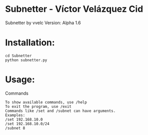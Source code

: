 # Subnetter - Víctor Velázquez Cid
Subnetter by vvelc
Version: Alpha 1.6

# Installation:
```
cd Subnetter
python subnetter.py
```


# Usage:
Commands

```
To show available commands, use /help
To exit the program, use /exit
Commands like /set and /subnet can have arguments.
Examples:
/set 192.168.10.0
/set 192.168.10.0/24
/subnet 8

```


